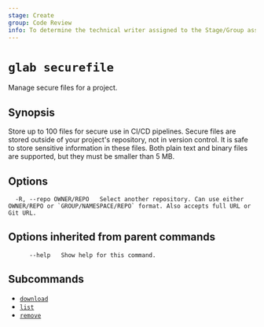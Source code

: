 ```yaml
---
stage: Create
group: Code Review
info: To determine the technical writer assigned to the Stage/Group associated with this page, see https://about.gitlab.com/handbook/product/ux/technical-writing/#assignments
---
```


<!--
This documentation is auto generated by a script.
Please do not edit this file directly. Run `make gen-docs` instead.
-->

# `glab securefile`

Manage secure files for a project.

## Synopsis

Store up to 100 files for secure use in CI/CD pipelines. Secure files are
stored outside of your project's repository, not in version control.
It is safe to store sensitive information in these files. Both plain text
and binary files are supported, but they must be smaller than 5 MB.

## Options

```plaintext
  -R, --repo OWNER/REPO   Select another repository. Can use either OWNER/REPO or `GROUP/NAMESPACE/REPO` format. Also accepts full URL or Git URL.
```

## Options inherited from parent commands

```plaintext
      --help   Show help for this command.
```

## Subcommands

- [`download`](download.md)
- [`list`](list.md)
- [`remove`](remove.md)
